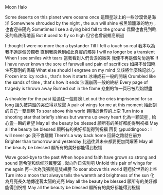 Moon Halo

Some deserts on this planet were oceans once
這顆星球上的一些沙漠曾是海洋
Somewhere shrouded by the night , the sun will shine
被黑暗籠罩的地方 , 也會迎來陽光
Sometimes I see a dying bird fall to the ground
偶爾也會見到臨死的鳥跌落地面
But it used to fly so high
但它也曾展翅高飛過

I thought I were no more than a bystander Till I felt a touch so real
我本以為我不過是個旁觀者 直到我感覺到如此真實的觸碰
I will no longer be a transient When I see smiles with tears
當我看到人們含淚的微笑 我便不再是個匆匆過客
If I have never known the sore of farewell and pain of sacrifices
如果不曾知曉生死離別的傷痛
What else should I engrave on my mind
又該將什麼銘記於心
Frozen into icy rocks , that's how it starts
冰凍成石一般的開端
Crumbled like the sands of time , that's how it ends
沙漏崩落一般的終結
Every page of tragedy is thrown away Burned out in the flame
悲劇的每一頁已被烈焰燃盡

A shoulder for the past
給過往一個肩膀
Let out the cries imprisoned for so long
讓久被禁錮的哭泣得以放聲
A pair of wings for me at this moment
給此刻的自己一雙翅膀
To soar above this world
翱翔於世界的上空
Turn into a shooting star that briefly shines but warms up every heart
化為一顆流星 , 給心靈一瞬的希望
May all the beauty be blessed
願所有的美好都能得到祝福
May all the beauty be blessed
願所有的美好都能得到祝福
回复 @puddingouo :
I will never go
我不會離開
There's a way back home
回歸之路就在前方
Brighter than tomorrow and yesterday
比過往與未來都要更加閃耀著
May all the beauty be blessed
願所有的美好都能得到祝福

Wave good-bye to the past When hope and faith have grown so strong and sound
當希望和信仰羽翼豐滿 , 就向昨日告別吧
Unfold this pair of wings for me again
再一次為我張開這雙翅膀
To soar above this world
翱翔於世界的上空
Turn into a moon that always tells the warmth and brightness of the sun
化為月亮長久地傳達著太陽的光亮
May all the beauty be blessed
願所有的美好都能得到祝福
May all the beauty be blessed
願所有的美好都能得到祝福

